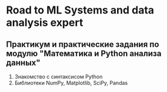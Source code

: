 # Road to ML Systems and data analysis expert

<h2> Практикум и практические задания по модулю "Математика и Python анализа данных" </h2>
<ol>
  <li> Знакомство с синтаксисом Python </li>
  <li> Библиотеки NumPy, Matplotlib, SciPy, Pandas </li>
</ol>
